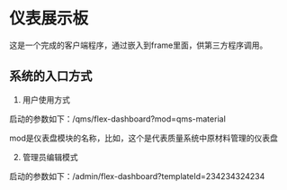 # 仪表展示板

这是一个完成的客户端程序，通过嵌入到frame里面，供第三方程序调用。

## 系统的入口方式

1. 用户使用方式

启动的参数如下：/qms/flex-dashboard?mod=qms-material

mod是仪表盘模块的名称，比如，这个是代表质量系统中原材料管理的仪表盘


2. 管理员编辑模式

启动的参数如下：/admin/flex-dashboard?templateId=234234324234

